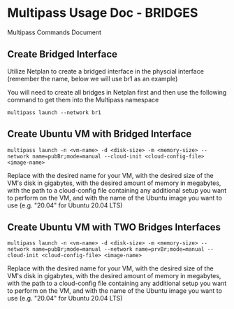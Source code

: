 # Multipass Usage Doc  - BRIDGES
Multipass Commands Document

## Create Bridged Interface
Utilize Netplan to create a bridged interface in the physcial interface (remember the name, below we will use br1 as an example)

You will need to create all bridges in Netplan first and then use the following command to get them into the Multipass namespace

    multipass launch --network br1

## Create Ubuntu VM with Bridged Interface
    multipass launch -n <vm-name> -d <disk-size> -m <memory-size> --network name=pubBr;mode=manual --cloud-init <cloud-config-file> <image-name>

Replace <vm-name> with the desired name for your VM, <disk-size> with the desired size of the VM's disk in gigabytes, <memory-size> with the desired amount of memory in megabytes, <cloud-config-file> with the path to a cloud-config file containing any additional setup you want to perform on the VM, and <image-name> with the name of the Ubuntu image you want to use (e.g. "20.04" for Ubuntu 20.04 LTS)

## Create Ubuntu VM with TWO Bridges Interfaces

    multipass launch -n <vm-name> -d <disk-size> -m <memory-size> --network name=pubBr;mode=manual --network name=prvBr;mode=manual --cloud-init <cloud-config-file> <image-name>

Replace <vm-name> with the desired name for your VM, <disk-size> with the desired size of the VM's disk in gigabytes, <memory-size> with the desired amount of memory in megabytes, <cloud-config-file> with the path to a cloud-config file containing any additional setup you want to perform on the VM, and <image-name> with the name of the Ubuntu image you want to use (e.g. "20.04" for Ubuntu 20.04 LTS)